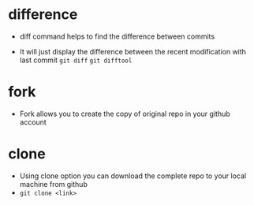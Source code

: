 # difference
- diff command helps to find the difference between commits

- It will just display the difference between the recent modification with last commit
  `git diff`
  `git difftool`

# fork
- Fork allows you to create the copy of original repo in your github account

# clone
- Using clone option you can download the complete repo to your local machine from github
- `git clone <link>`
